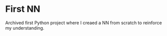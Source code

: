 # First NN
Archived first Python project where I creaed a NN from scratch to reinforce my understanding. 